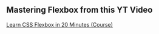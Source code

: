 ## Mastering Flexbox from this YT Video

[Learn CSS Flexbox in 20 Minutes (Course)](https://youtu.be/wsTv9y931o8)

